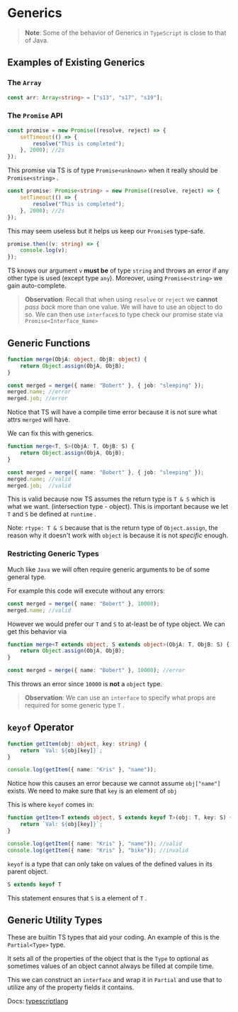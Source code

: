 # Generics
> **Note**:
> Some of the behavior of Generics in `TypeScript` is close to that of Java. 

## Examples of Existing Generics 
### The `Array`
```ts
const arr: Array<string> = ["s13", "s17", "s19"];
```
### The `Promise` API
```ts
const promise = new Promise((resolve, reject) => {
	setTimeout(() => {
		resolve("This is completed");
	}, 2000); //2s
});
```

This promise via TS is of type `Promise<unknown>` when it really should be `Promise<string>` .
```ts
const promise: Promise<string> = new Promise((resolve, reject) => {
	setTimeout(() => {
		resolve("This is completed");
	}, 2000); //2s
});
```

This may seem useless but it helps us keep our `Promise`s type-safe.
```ts
promise.then((v: string) => {
	console.log(v);
});
```
TS knows our argument `v` **must be** of type `string` and throws an error if any other type is used (except type `any`). Moreover, using `Promise<string>` we gain auto-complete.

> **Observation**: 
> Recall that when using `resolve` or `reject` we **cannot** *pass back* more than one value. We will have to use an object to do so. We can then use `interface`s to type check our promise state via `Promise<Interface_Name>`

## Generic Functions
```ts
function merge(ObjA: object, ObjB: object) {
	return Object.assign(ObjA, ObjB);
}
```
```ts
const merged = merge({ name: "Bobert" }, { job: "sleeping" });
merged.name; //error
merged.job; //error
```

Notice that TS will have a compile time error because it is not sure what attrs `merged` will have.

We can fix this with generics.
```ts
function merge<T, S>(ObjA: T, ObjB: S) {
    return Object.assign(ObjA, ObjB);
}

const merged = merge({ name: "Bobert" }, { job: "sleeping" });
merged.name; //valid
merged.job;  //valid
```

This is valid because now TS assumes the return type is `T & S` which is what we want. (intersection type - object). This is important because we let `T` and `S` be defined at `runtime` .

Note: `rtype: T & S` because that is the return type of `Object.assign`, the reason why it doesn't work with `object` is because it is not *specific* enough. 

### Restricting Generic Types  
Much like `Java` we will often require generic arguments to be of some general type. 

For example this code will execute without any errors: 
```ts
const merged = merge({ name: "Bobert" }, 10000);
merged.name; //valid
```

However we would prefer our `T` and `S` to at-least be of type object. We can get this behavior via
```ts
function merge<T extends object, S extends object>(ObjA: T, ObjB: S) {
    return Object.assign(ObjA, ObjB);
}

const merged = merge({ name: "Bobert" }, 10000); //error
```
This throws an error since `10000` is **not** a `object` type. 
> **Observation**: 
> We can use an `interface` to specify what props are required for some generic type `T` .

## `keyof` Operator
```ts
function getItem(obj: object, key: string) {
    return `Val: ${obj[key]}`;
}

console.log(getItem({ name: "Kris" }, "name"));
```

Notice how this causes an error because we cannot assume `obj["name"]` exists. We need to make sure that `key` is an element of `obj`

This is where `keyof` comes in:
```ts
function getItem<T extends object, S extends keyof T>(obj: T, key: S) {
    return `Val: ${obj[key]}`;
}

```
```ts
console.log(getItem({ name: "Kris" }, "name")); //valid
console.log(getItem({ name: "Kris" }, "bike")); //invalid
```

`keyof` is a type that can only take on values of the defined values in its parent object.

``` ts
S extends keyof T
```
This statement ensures that `S` is a element of `T` .

## Generic Utility Types
These are builtin TS types that aid your coding. An example of this is the `Partial<Type>` type. 

It sets all of the properties of the object that is the `Type` to optional as sometimes values of an object cannot always be filled at compile time.

This we can construct an `interface`  and wrap it in `Partial` and use that to utilize any of the property fields it contains. 

Docs: [typescriptlang](https://www.typescriptlang.org/docs/handbook/utility-types.html)